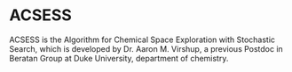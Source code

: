 # ACSESS
ACSESS is the Algorithm for Chemical Space Exploration with Stochastic Search, which is developed by Dr. Aaron M. Virshup, a previous Postdoc in Beratan Group at Duke University, department of chemistry.
